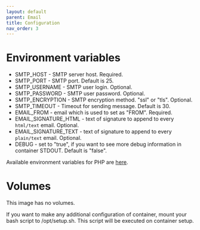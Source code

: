 ```yaml
---
layout: default
parent: Email
title: Configuration
nav_order: 3
---
```


Environment variables
=====================

- SMTP_HOST - SMTP server host. Required.
- SMTP_PORT - SMTP port. Default is 25.
- SMTP_USERNAME - SMTP user login. Optional.
- SMTP_PASSWORD - SMTP user password. Optional.
- SMTP_ENCRYPTION - SMTP encryption method. "ssl" or "tls". Optional.
- SMTP_TIMEOUT - Timeout for sending message. Default is 30.
- EMAIL_FROM - email which is used to set as "FROM". Required.
- EMAIL_SIGNATURE_HTML - text of signature to append to every `html/text` email. Optional.
- EMAIL_SIGNATURE_TEXT - text of signature to append to every `plain/text` email. Optional.
- DEBUG - set to "true", if you want to see more debug information in container STDOUT. Default is "false".

Available environment variables for PHP are [here](/images/software.html#php-configuration).

Volumes
=======

This image has no volumes.

If you want to make any additional configuration of container, mount your bash script to /opt/setup.sh. This script will be executed on container setup.
